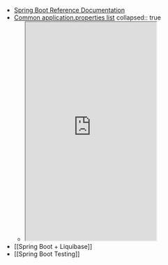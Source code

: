 - [Spring Boot Reference Documentation](https://docs.spring.io/spring-boot/docs/current/reference/html/index.html)
- [Common application.properties list](https://docs.spring.io/spring-boot/docs/current/reference/html/application-properties.html)
  collapsed:: true
	- <iframe src="https://docs.spring.io/spring-boot/docs/current/reference/html/application-properties.html" height="500"></iframe>
- [[Spring Boot + Liquibase]]
- [[Spring Boot Testing]]